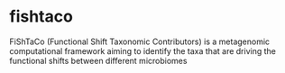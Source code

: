 # fishtaco
FiShTaCo (Functional Shift Taxonomic Contributors) is a metagenomic computational framework aiming to identify the taxa that are driving the functional shifts between different microbiomes
